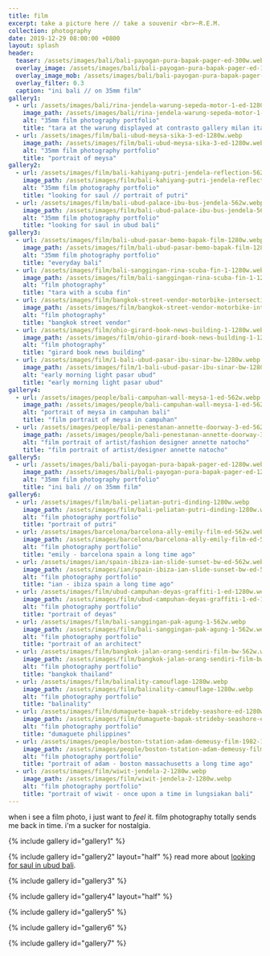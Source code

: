 ```yaml
---
title: film
excerpt: take a picture here // take a souvenir <br>~R.E.M.
collection: photography
date: 2019-12-29 08:00:00 +0800
layout: splash
header:
  teaser: /assets/images/bali/bali-payogan-pura-bapak-pager-ed-300w.webp
  overlay_image: /assets/images/bali/bali-payogan-pura-bapak-pager-ed-1280w.webp
  overlay_image_mob: /assets/images/bali/bali-payogan-pura-bapak-pager-ed-720w.webp
  overlay_filter: 0.3
  caption: "ini bali // on 35mm film"
gallery1:
  - url: /assets/images/bali/rina-jendela-warung-sepeda-motor-1-ed-1280w.webp
    image_path: /assets/images/bali/rina-jendela-warung-sepeda-motor-1-ed-1280w.webp
    alt: "35mm film photography portfolio"
    title: "tara at the warung displayed at contrasto gallery milan italy"
  - url: /assets/images/film/bali-ubud-meysa-sika-3-ed-1280w.webp
    image_path: /assets/images/film/bali-ubud-meysa-sika-3-ed-1280w.webp
    alt: "35mm film photography portfolio"
    title: "portrait of meysa"
gallery2:
  - url: /assets/images/film/bali-kahiyang-putri-jendela-reflection-562w.webp
    image_path: /assets/images/film/bali-kahiyang-putri-jendela-reflection-562w.webp
    alt: "35mm film photography portfolio"
    title: "looking for saul // portrait of putri"  
  - url: /assets/images/film/bali-ubud-palace-ibu-bus-jendela-562w.webp
    image_path: /assets/images/film/bali-ubud-palace-ibu-bus-jendela-562w.webp
    alt: "35mm film photography portfolio"
    title: "looking for saul in ubud bali"
gallery3:
  - url: /assets/images/film/bali-ubud-pasar-bemo-bapak-film-1280w.webp
    image_path: /assets/images/film/bali-ubud-pasar-bemo-bapak-film-1280w.webp
    alt: "35mm film photography portfolio"
    title: "everyday bali"
  - url: /assets/images/film/bali-sanggingan-rina-scuba-fin-1-1280w.webp
    image_path: /assets/images/film/bali-sanggingan-rina-scuba-fin-1-1280w.webp
    alt: "film photography"
    title: "tara with a scuba fin"
  - url: /assets/images/film/bangkok-street-vendor-motorbike-intersection-1280w.webp
    image_path: /assets/images/film/bangkok-street-vendor-motorbike-intersection-1280w.webp
    alt: "film photography"
    title: "bangkok street vendor"
  - url: /assets/images/film/ohio-girard-book-news-building-1-1280w.webp
    image_path: /assets/images/film/ohio-girard-book-news-building-1-1280w.webp
    alt: "film photography"
    title: "girard book news building"
  - url: /assets/images/film/1-bali-ubud-pasar-ibu-sinar-bw-1280w.webp
    image_path: /assets/images/film/1-bali-ubud-pasar-ibu-sinar-bw-1280w.webp
    alt: "early morning light pasar ubud"
    title: "early morning light pasar ubud"
gallery4:
  - url: /assets/images/people/bali-campuhan-wall-meysa-1-ed-562w.webp
    image_path: /assets/images/people/bali-campuhan-wall-meysa-1-ed-562w.webp
    alt: "portrait of meysa in campuhan bali"
    title: "film portrait of meysa in campuhan"
  - url: /assets/images/people/bali-penestanan-annette-doorway-3-ed-562w.webp
    image_path: /assets/images/people/bali-penestanan-annette-doorway-3-ed-562w.webp
    alt: "film portrait of artist/fashion designer annette natocho"
    title: "film portrait of artist/designer annette natocho"
gallery5:
  - url: /assets/images/bali/bali-payogan-pura-bapak-pager-ed-1280w.webp
    image_path: /assets/images/bali/bali-payogan-pura-bapak-pager-ed-1280w.webp
    alt: "35mm film photography portfolio"
    title: "ini bali // on 35mm film"
gallery6:
  - url: /assets/images/film/bali-peliatan-putri-dinding-1280w.webp
    image_path: /assets/images/film/bali-peliatan-putri-dinding-1280w.webp
    alt: "film photography portfolio"
    title: "portrait of putri"
  - url: /assets/images/barcelona/barcelona-ally-emily-film-ed-562w.webp
    image_path: /assets/images/barcelona/barcelona-ally-emily-film-ed-562w.webp
    alt: "film photography portfolio"
    title: "emily - barcelona spain a long time ago"
  - url: /assets/images/ian/spain-ibiza-ian-slide-sunset-bw-ed-562w.webp
    image_path: /assets/images/ian/spain-ibiza-ian-slide-sunset-bw-ed-562w.webp
    alt: "film photography portfolio"
    title: "ian - ibiza spain a long time ago"
  - url: /assets/images/film/ubud-campuhan-deyas-graffiti-1-ed-1280w.webp
    image_path: /assets/images/film/ubud-campuhan-deyas-graffiti-1-ed-1280w.webp
    alt: "film photography portfolio"
    title: "portrait of deyas"
  - url: /assets/images/film/bali-sanggingan-pak-agung-1-562w.webp
    image_path: /assets/images/film/bali-sanggingan-pak-agung-1-562w.webp
    alt: "film photography portfolio"
    title: "portrait of an architect"
  - url: /assets/images/film/bangkok-jalan-orang-sendiri-film-bw-562w.webp
    image_path: /assets/images/film/bangkok-jalan-orang-sendiri-film-bw-562w.webp
    alt: "film photography portfolio"
    title: "bangkok thailand"
  - url: /assets/images/film/balinality-camouflage-1280w.webp
    image_path: /assets/images/film/balinality-camouflage-1280w.webp
    alt: "film photography portfolio"
    title: "balinality"
  - url: /assets/images/film/dumaguete-bapak-strideby-seashore-ed-1280w.webp
    image_path: /assets/images/film/dumaguete-bapak-strideby-seashore-ed-1280w.webp
    alt: "film photography portfolio"
    title: "dumaguete philippines"
  - url: /assets/images/people/boston-tstation-adam-demeusy-film-1982-1280w.webp
    image_path: /assets/images/people/boston-tstation-adam-demeusy-film-1982-1280w.webp
    alt: "film photography portfolio"
    title: "portrait of adam - boston massachusetts a long time ago"
  - url: /assets/images/film/wiwit-jendela-2-1280w.webp
    image_path: /assets/images/film/wiwit-jendela-2-1280w.webp
    alt: "film photography portfolio"
    title: "portrait of wiwit - once upon a time in lungsiakan bali"
---
```

<p class="p-wrapper">
    <span class="dropcap clearfix">w</span>hen i see a film photo, i just want to <em>feel</em> it. film photography totally sends me back in time. i'm a sucker for nostalgia.
</p>

{% include gallery id="gallery1" %}

{% include gallery id="gallery2" layout="half" %}
read more about [looking for saul in ubud bali](/threads/looking-for-saul).

{% include gallery id="gallery3" %}

{% include gallery id="gallery4" layout="half" %}

{% include gallery id="gallery5" %}

{% include gallery id="gallery6" %}

{% include gallery id="gallery7" %}
